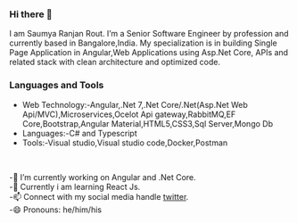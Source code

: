 ### Hi there 👋

I am Saumya Ranjan Rout. I’m a Senior Software Engineer by profession and currently based in Bangalore,India. My specialization is in building Single Page Application in Angular,Web Applications using Asp.Net Core, APIs and related stack with clean architecture and optimized code.


### Languages and Tools

* Web Technology:-Angular,.Net 7,.Net Core/.Net(Asp.Net Web Api/MVC),Microservices,Ocelot Api gateway,RabbitMQ,EF Core,Bootstrap,Angular Material,HTML5,CSS3,Sql Server,Mongo Db <br/>
* Languages:-C# and Typescript <br/>
* Tools:-Visual studio,Visual studio code,Docker,Postman <br/>
<br/>

-🔭 I’m currently working on Angular and .Net Core.<br/>
-🌱 Currently i am learning React Js.<br/>
-📫 Connect with my social media handle [twitter](https://twitter.com/soumya1729).<br/>
-😄 Pronouns: he/him/his

<!--
**ersaumya/ersaumya** is a ✨ _special_ ✨ repository because its `README.md` (this file) appears on your GitHub profile.

Here are some ideas to get you started:

- 🔭 I’m currently working on ...
- 🌱 I’m currently learning ...
- 👯 I’m looking to collaborate on ...
- 🤔 I’m looking for help with ...
- 💬 Ask me about ...
- 📫 How to reach me: ...
- 😄 Pronouns: ...
- ⚡ Fun fact: ...
-->
